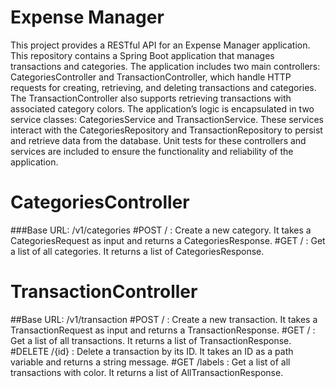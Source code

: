 # Expense Manager
This project provides a RESTful API for an Expense Manager application. This repository contains a Spring Boot application that manages transactions and categories. The application includes two main controllers: CategoriesController and TransactionController, which handle HTTP requests for creating, retrieving, and deleting transactions and categories. The TransactionController also supports retrieving transactions with associated category colors. The application’s logic is encapsulated in two service classes: CategoriesService and TransactionService. These services interact with the CategoriesRepository and TransactionRepository to persist and retrieve data from the database. Unit tests for these controllers and services are included to ensure the functionality and reliability of the application.

# CategoriesController
###Base URL: /v1/categories
#POST / : Create a new category. It takes a CategoriesRequest as input and returns a CategoriesResponse.
#GET / : Get a list of all categories. It returns a list of CategoriesResponse.

# TransactionController
##Base URL: /v1/transaction
#POST / : Create a new transaction. It takes a TransactionRequest as input and returns a TransactionResponse.
#GET / : Get a list of all transactions. It returns a list of TransactionResponse.
#DELETE /{id} : Delete a transaction by its ID. It takes an ID as a path variable and returns a string message.
#GET /labels : Get a list of all transactions with color. It returns a list of AllTransactionResponse.
